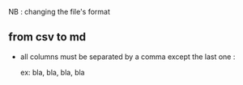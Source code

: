 NB : changing the file's format
## from csv to md
* all columns must be separated by a comma except the last one :
  
  ex: bla, bla, bla, bla
